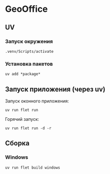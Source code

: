 # GeoOffice

## UV

### Запуск окружения
```shell
.venv/Scripts/activate
```

### Установка пакетов
```shell
uv add *package*
```

## Запуск приложения (через uv)

Запуск оконного приложения:

```shell
uv run flet run
```

Горячий запуск:
```shell
uv run flet run -d -r
```

## Сборка

### Windows

```shell
uv run flet build windows
```